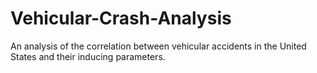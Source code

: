 # Vehicular-Crash-Analysis
An analysis of the correlation between vehicular accidents in the United States and their inducing parameters.
